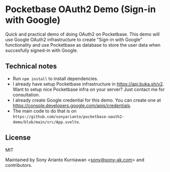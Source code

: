 # Pocketbase OAuth2 Demo (Sign-in with Google)

Quick and practical demo of doing OAuth2 on Pocketbase. This demo will use Google OAuth2 infrastructure to create "Sign-in with Google" functionality and use Pocketbase as database to store the user data when succesfully signed-in with Google.

## Technical notes

- Run `npm install` to install dependencies.
- I already have setup Pocketbase infrastructure in https://api.buka.sh/v2. Want to setup nice Pocketbase infra on your server? Just contact me for consultation.
- I already create Google credential for this demo. You can create one at https://console.developers.google.com/apis/credentials.
- The main code to do that is on `https://github.com/sonyarianto/pocketbase-oauth2-demo/blob/main/src/App.svelte`.

## License

MIT

Maintained by Sony Arianto Kurniawan <<sony@sony-ak.com>> and contributors.
